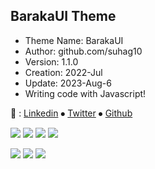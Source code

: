 ## BarakaUI Theme
- Theme Name: BarakaUI
- Author: github.com/suhag10
- Version: 1.1.0
- Creation: 2022-Jul
- Update: 2023-Aug-6
- Writing code with Javascript!

<!-- ### link -->
&#128279;  : [Linkedin](https://www.linkedin.com/in/suhag11/ "Linkedin") &#10625; [Twitter](https://twitter.com/suhag_11 "Twitter") &#10625; [Github](https://github.com/suhag10 "Github")

<!-- ### code used -->
 ![](https://img.shields.io/badge/HTML5-gray?logo=html5) ![](https://img.shields.io/badge/CSS3-gray?logo=css3) ![](https://img.shields.io/badge/SASS-gray?logo=sass) ![](https://img.shields.io/badge/Javascript-gray?logo=javascript)

<!-- ### Update info -->
![](https://img.shields.io/badge/Creation-Jul%202022-green) ![](https://img.shields.io/badge/Update-Aug%202023-teal) ![](https://img.shields.io/badge/Version-v2.2.1-blue)